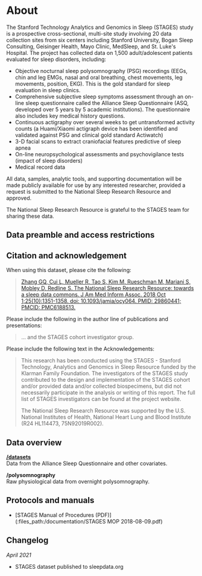 # About

The Stanford Technology Analytics and Genomics in Sleep (STAGES) study is a prospective cross-sectional, multi-site study involving 20 data collection sites from six centers including Stanford University, Bogan Sleep Consulting, Geisinger Health, Mayo Clinic, MedSleep, and St. Luke's Hospital. The project has collected data on 1,500 adult/adolescent patients evaluated for sleep disorders, including:

- Objective nocturnal sleep polysomnography (PSG) recordings (EEGs, chin and leg EMGs, nasal and oral breathing, chest movements, leg movements, position, EKG). This is the gold standard for sleep evaluation in sleep clinics.
- Comprehensive subjective sleep symptoms assessment through an on-line sleep questionnaire called the Alliance Sleep Questionnaire (ASQ, developed over 5 years by 5 academic institutions). The questionnaire also includes key medical history questions.
- Continuous actigraphy over several weeks to get untransformed activity counts (a Huami/Xiaomi actigraph device has been identified and validated against PSG and clinical gold standard Actiwatch)
- 3-D facial scans to extract craniofacial features predictive of sleep apnea
- On-line neuropsychological assessments and psychovigilance tests (impact of sleep disorders)
- Medical record data

All data, samples, analytic tools, and supporting documentation will be made publicly available for use by any interested researcher, provided a request is submitted to the National Sleep Research Resource and approved.

The National Sleep Research Resource is grateful to the STAGES team for sharing these data.

## Data preamble and access restrictions

## Citation and acknowledgement

When using this dataset, please cite the following:

> [Zhang GQ, Cui L, Mueller R, Tao S, Kim M, Rueschman M, Mariani S, Mobley D, Redline S. The National Sleep Research Resource: towards a sleep data commons. J Am Med Inform Assoc. 2018 Oct 1;25(10):1351-1358. doi: 10.1093/jamia/ocy064. PMID: 29860441; PMCID: PMC6188513.](https://pubmed.ncbi.nlm.nih.gov/29860441/)

Please include the following in the author line of publications and presentations:

> ... and the STAGES cohort investigator group.

Please include the following text in the Acknowledgements:

> This research has been conducted using the STAGES - Stanford Technology, Analytics and Genomics in Sleep Resource funded by the Klarman Family Foundation. The investigators of the STAGES study contributed to the design and implementation of the STAGES cohort and/or provided data and/or collected biospecimens, but did not necessarily participate in the analysis or writing of this report. The full list of STAGES investigators can be found at the project website.
>
> The National Sleep Research Resource was supported by the U.S. National Institutes of Health, National Heart Lung and Blood Institute (R24 HL114473, 75N92019R002).

## Data overview

**[/datasets](:files_path:/datasets)** <br/> Data from the Alliance Sleep Questionnaire and other covariates.

**/polysomnography** <br/> Raw physiological data from overnight polysomnography.

## Protocols and manuals

- [STAGES Manual of Procedures (PDF)](:files_path:/documentation/STAGES MOP 2018-08-09.pdf)

## Changelog

*April 2021*
- STAGES dataset published to sleepdata.org
